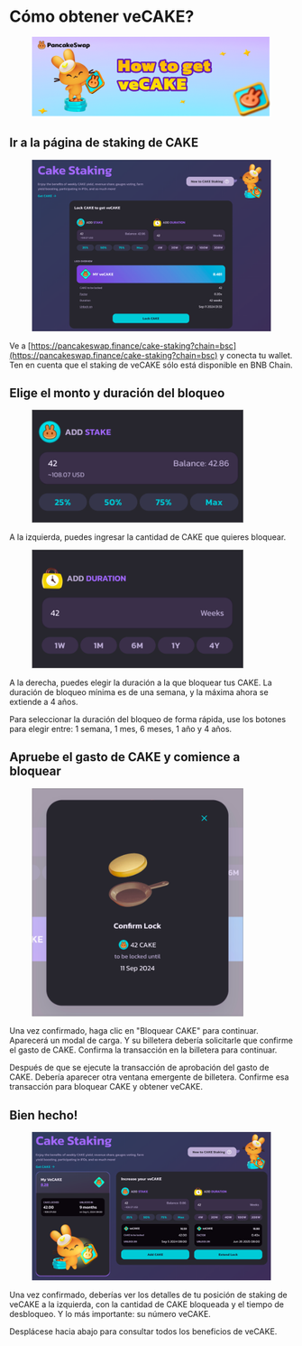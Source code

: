 # Cómo obtener veCAKE?

<figure><img src="../../.gitbook/assets/image.png" alt=""><figcaption></figcaption></figure>

## Ir a la página de staking de CAKE

<figure><img src="../../.gitbook/assets/image (1).png" alt=""><figcaption></figcaption></figure>

Ve a [https://pancakeswap.finance/cake-staking?chain=bsc](https://pancakeswap.finance/cake-staking?chain=bsc) y conecta tu wallet. Ten en cuenta que el staking de veCAKE sólo está disponible en BNB Chain.

## Elige el monto y duración del bloqueo

<figure><img src="../../.gitbook/assets/image (2).png" alt="" width="375"><figcaption></figcaption></figure>

A la izquierda, puedes ingresar la cantidad de CAKE que quieres bloquear.

<figure><img src="../../.gitbook/assets/image (3).png" alt="" width="375"><figcaption></figcaption></figure>

A la derecha, puedes elegir la duración a la que bloquear tus CAKE. La duración de bloqueo mínima es de una semana, y la máxima ahora se extiende a 4 años.

Para seleccionar la duración del bloqueo de forma rápida, use los botones para elegir entre: 1 semana, 1 mes, 6 meses, 1 año y 4 años.

## Apruebe el gasto de CAKE y comience a bloquear

<figure><img src="../../.gitbook/assets/image (4).png" alt="" width="375"><figcaption></figcaption></figure>

Una vez confirmado, haga clic en "Bloquear CAKE" para continuar. Aparecerá un modal de carga. Y su billetera debería solicitarle que confirme el gasto de CAKE. Confirma la transacción en la billetera para continuar.&#x20;

Después de que se ejecute la transacción de aprobación del gasto de CAKE. Debería aparecer otra ventana emergente de billetera. Confirme esa transacción para bloquear CAKE y obtener veCAKE.&#x20;

## Bien hecho!

<figure><img src="../../.gitbook/assets/image (5).png" alt=""><figcaption></figcaption></figure>

Una vez confirmado, deberías ver los detalles de tu posición de staking de veCAKE a la izquierda, con la cantidad de CAKE bloqueada y el tiempo de desbloqueo. Y lo más importante: su número veCAKE.&#x20;

Desplácese hacia abajo para consultar todos los beneficios de veCAKE.
